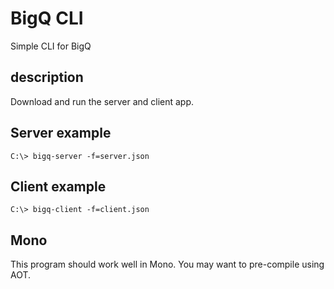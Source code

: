# BigQ CLI
Simple CLI for BigQ

## description
Download and run the server and client app.

## Server example
```
C:\> bigq-server -f=server.json
```

## Client example
```
C:\> bigq-client -f=client.json
```

## Mono
This program should work well in Mono.  You may want to pre-compile using AOT.
